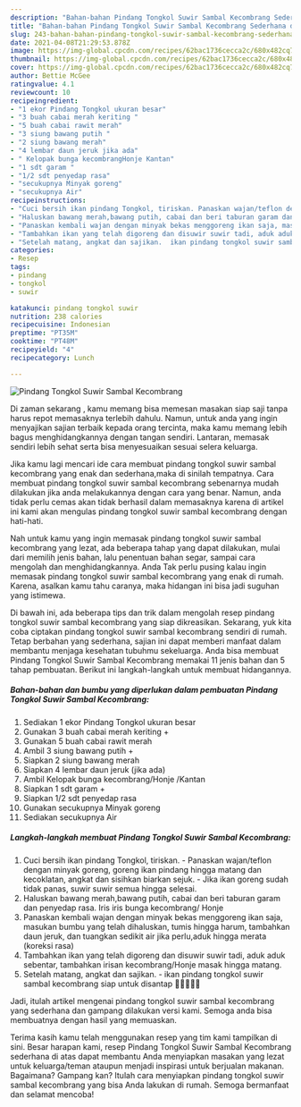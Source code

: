 ```yaml
---
description: "Bahan-bahan Pindang Tongkol Suwir Sambal Kecombrang Sederhana dan Mudah Dibuat"
title: "Bahan-bahan Pindang Tongkol Suwir Sambal Kecombrang Sederhana dan Mudah Dibuat"
slug: 243-bahan-bahan-pindang-tongkol-suwir-sambal-kecombrang-sederhana-dan-mudah-dibuat
date: 2021-04-08T21:29:53.878Z
image: https://img-global.cpcdn.com/recipes/62bac1736cecca2c/680x482cq70/pindang-tongkol-suwir-sambal-kecombrang-foto-resep-utama.jpg
thumbnail: https://img-global.cpcdn.com/recipes/62bac1736cecca2c/680x482cq70/pindang-tongkol-suwir-sambal-kecombrang-foto-resep-utama.jpg
cover: https://img-global.cpcdn.com/recipes/62bac1736cecca2c/680x482cq70/pindang-tongkol-suwir-sambal-kecombrang-foto-resep-utama.jpg
author: Bettie McGee
ratingvalue: 4.1
reviewcount: 10
recipeingredient:
- "1 ekor Pindang Tongkol ukuran besar"
- "3 buah cabai merah keriting "
- "5 buah cabai rawit merah"
- "3 siung bawang putih "
- "2 siung bawang merah"
- "4 lembar daun jeruk jika ada"
- " Kelopak bunga kecombrangHonje Kantan"
- "1 sdt garam "
- "1/2 sdt penyedap rasa"
- "secukupnya Minyak goreng"
- "secukupnya Air"
recipeinstructions:
- "Cuci bersih ikan pindang Tongkol, tiriskan. Panaskan wajan/teflon dengan minyak goreng, goreng ikan pindang hingga matang dan kecoklatan, angkat dan sisihkan biarkan sejuk. Jika ikan goreng sudah tidak panas, suwir suwir semua hingga selesai."
- "Haluskan bawang merah,bawang putih, cabai dan beri taburan garam dan penyedap rasa. Iris iris bunga kecombrang/ Honje"
- "Panaskan kembali wajan dengan minyak bekas menggoreng ikan saja, masukan bumbu yang telah dihaluskan, tumis hingga harum, tambahkan daun jeruk, dan tuangkan sedikit air jika perlu,aduk hingga merata (koreksi rasa)"
- "Tambahkan ikan yang telah digoreng dan disuwir suwir tadi, aduk aduk sebentar, tambahkan irisan kecombrang/Honje masak hingga matang."
- "Setelah matang, angkat dan sajikan.  ikan pindang tongkol suwir sambal kecombrang siap untuk disantap 👌🏻👩🏻‍🍳"
categories:
- Resep
tags:
- pindang
- tongkol
- suwir

katakunci: pindang tongkol suwir 
nutrition: 238 calories
recipecuisine: Indonesian
preptime: "PT35M"
cooktime: "PT48M"
recipeyield: "4"
recipecategory: Lunch

---
```



![Pindang Tongkol Suwir Sambal Kecombrang](https://img-global.cpcdn.com/recipes/62bac1736cecca2c/680x482cq70/pindang-tongkol-suwir-sambal-kecombrang-foto-resep-utama.jpg)

Di zaman  sekarang , kamu memang bisa memesan masakan siap saji tanpa harus repot memasaknya terlebih dahulu. Namun, untuk anda yang ingin menyajikan sajian terbaik kepada orang tercinta, maka kamu memang lebih bagus menghidangkannya dengan tangan sendiri. Lantaran, memasak sendiri lebih sehat serta bisa menyesuaikan sesuai selera keluarga.

Jika kamu lagi mencari ide cara membuat pindang tongkol suwir sambal kecombrang yang enak dan sederhana,maka di sinilah tempatnya. Cara membuat pindang tongkol suwir sambal kecombrang  sebenarnya mudah dilakukan jika anda melakukannya dengan cara yang benar. Namun, anda tidak perlu cemas akan tidak berhasil dalam memasaknya 
karena di artikel ini kami akan mengulas pindang tongkol suwir sambal kecombrang dengan hati-hati.  



Nah untuk kamu yang ingin memasak pindang tongkol suwir sambal kecombrang yang lezat, ada beberapa tahap yang dapat dilakukan, mulai dari memilih jenis bahan, lalu penentuan bahan segar, sampai cara mengolah dan menghidangkannya. Anda Tak perlu pusing kalau ingin memasak pindang tongkol suwir sambal kecombrang yang enak di rumah. Karena, asalkan kamu  tahu caranya, maka hidangan ini bisa jadi suguhan yang istimewa.

Di bawah ini, ada beberapa tips dan trik dalam mengolah resep pindang tongkol suwir sambal kecombrang yang siap dikreasikan. Sekarang, yuk kita coba ciptakan pindang tongkol suwir sambal kecombrang sendiri di rumah. Tetap berbahan yang sederhana, sajian ini dapat memberi manfaat dalam membantu menjaga kesehatan tubuhmu sekeluarga. Anda bisa membuat Pindang Tongkol Suwir Sambal Kecombrang memakai 11 jenis bahan dan 5 tahap pembuatan. Berikut ini langkah-langkah untuk membuat hidangannya.

<!--inarticleads1-->

##### Bahan-bahan dan bumbu yang diperlukan dalam pembuatan Pindang Tongkol Suwir Sambal Kecombrang:

1. Sediakan 1 ekor Pindang Tongkol ukuran besar
1. Gunakan 3 buah cabai merah keriting +
1. Gunakan 5 buah cabai rawit merah
1. Ambil 3 siung bawang putih +
1. Siapkan 2 siung bawang merah
1. Siapkan 4 lembar daun jeruk (jika ada)
1. Ambil  Kelopak bunga kecombrang/Honje /Kantan
1. Siapkan 1 sdt garam +
1. Siapkan 1/2 sdt penyedap rasa
1. Gunakan secukupnya Minyak goreng
1. Sediakan secukupnya Air




<!--inarticleads2-->

##### Langkah-langkah membuat Pindang Tongkol Suwir Sambal Kecombrang:

1. Cuci bersih ikan pindang Tongkol, tiriskan. - Panaskan wajan/teflon dengan minyak goreng, goreng ikan pindang hingga matang dan kecoklatan, angkat dan sisihkan biarkan sejuk. - Jika ikan goreng sudah tidak panas, suwir suwir semua hingga selesai.
1. Haluskan bawang merah,bawang putih, cabai dan beri taburan garam dan penyedap rasa. Iris iris bunga kecombrang/ Honje
1. Panaskan kembali wajan dengan minyak bekas menggoreng ikan saja, masukan bumbu yang telah dihaluskan, tumis hingga harum, tambahkan daun jeruk, dan tuangkan sedikit air jika perlu,aduk hingga merata (koreksi rasa)
1. Tambahkan ikan yang telah digoreng dan disuwir suwir tadi, aduk aduk sebentar, tambahkan irisan kecombrang/Honje masak hingga matang.
1. Setelah matang, angkat dan sajikan. -  ikan pindang tongkol suwir sambal kecombrang siap untuk disantap 👌🏻👩🏻‍🍳




Jadi, itulah artikel mengenai  pindang tongkol suwir sambal kecombrang  yang sederhana dan gampang dilakukan versi kami. Semoga anda bisa membuatnya dengan hasil yang memuaskan. 

Terima kasih kamu telah menggunakan resep yang tim kami tampilkan di sini. Besar harapan kami, resep  Pindang Tongkol Suwir Sambal Kecombrang sederhana di atas dapat membantu Anda menyiapkan masakan yang lezat untuk keluarga/teman ataupun menjadi inspirasi untuk berjualan makanan. Bagaimana? Gampang kan? Itulah cara menyiapkan pindang tongkol suwir sambal kecombrang yang bisa Anda lakukan di rumah. Semoga bermanfaat dan selamat mencoba!

